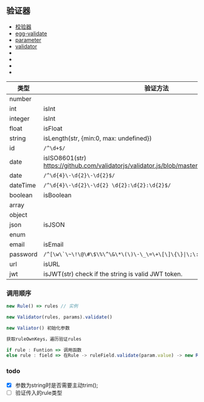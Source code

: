 ## 验证器

- [校验器](http://doc.cms.7yue.pro/lin/server/koa/validator.html#类校验)
- [egg-validate](https://www.npmjs.com/package/egg-validate)
- [parameter](https://github.com/node-modules/parameter)
- [validator](https://github.com/validatorjs/validator.js)
- []()
- []()
- []()
- []()

类型 | 验证方法
---|---
number | 
int | isInt
integer | isInt
float | isFloat
string | isLength(str, {min:0, max: undefined})
id | `/^\d+$/`
date | isISO8601(str) https://github.com/validatorjs/validator.js/blob/master/test/validators.js#L6675
date | `/^\d{4}\-\d{2}\-\d{2}$/`
dateTime | `/^\d{4}\-\d{2}\-\d{2} \d{2}:\d{2}:\d{2}$/`
boolean | isBoolean
array | 
object | 
json | isJSON
enum | 
email | isEmail
password | ``` /^[\w\`\~\!\@\#\$\%\^\&\*\(\)\-\_\=\+\[\]\{\}\|\;\:\'\"\,\<\.\>\/\?]+$/ ```
url | isURL
jwt | isJWT(str)	check if the string is valid JWT token.


### 调用顺序

```js
new Rule() => rules // 实例

new Validator(rules, params).validate()

new Valiator() 初始化参数

获取ruleOwnKeys，遍历验证rules

if rule : Funtion => 调用函数
else rule : field => 在Rule -> ruleField.validate(param.value) -> new Rule().validate()

```


### todo

- [x] 参数为string时是否需要主动trim();
- [ ] 验证传入的rule类型